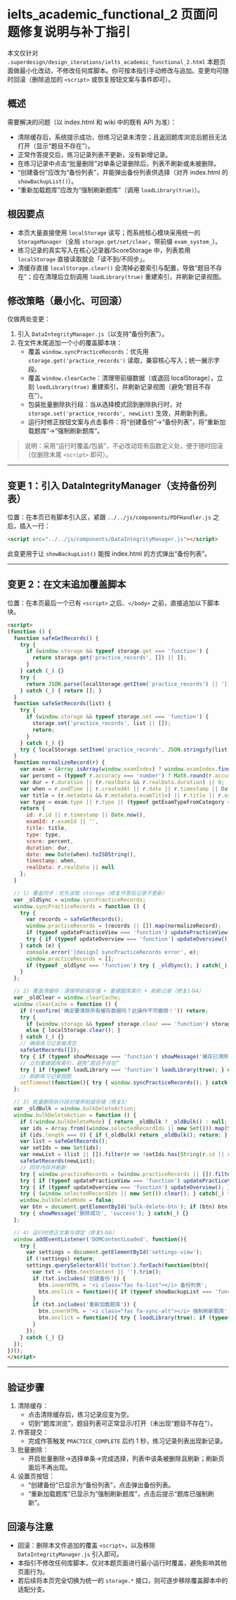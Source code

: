 # ielts_academic_functional_2 页面问题修复说明与补丁指引

本文仅针对 `.superdesign/design_iterations/ielts_academic_functional_2.html` 本题页面做最小化改动，不修改任何库脚本。你可按本指引手动修改与追加。变更均可随时回滚（删除追加的 `<script>` 或恢复按钮文案与事件即可）。

## 概述

需要解决的问题（以 index.html 和 wiki 中的既有 API 为准）：
- 清除缓存后，系统提示成功，但练习记录未清空；且返回题库浏览后题目无法打开（显示“题目不存在”）。
- 正常作答提交后，练习记录列表不更新，没有新增记录。
- 在练习记录中点击“批量删除”对单条记录删除后，列表不刷新或未被删除。
- “创建备份”应改为“备份列表”，并能弹出备份列表供选择（对齐 index.html 的 `showBackupList()`）。
- “重新加载题库”应改为“强制刷新题库”（调用 `loadLibrary(true)`）。

## 根因要点

- 本页大量直接使用 `localStorage` 读写；而系统核心模块采用统一的 `StorageManager`（全局 `storage.get/set/clear`，带前缀 `exam_system_`）。
- 练习记录的真实写入在核心记录器/ScoreStorage 中，列表若用 `localStorage` 直接读取就会「读不到/不同步」。
- 清缓存直接 `localStorage.clear()` 会清掉必要索引与配置，导致“题目不存在”；应在清理后立刻调用 `loadLibrary(true)` 重建索引，并刷新记录视图。

## 修改策略（最小化、可回滚）

仅做两处变更：
1) 引入 `DataIntegrityManager.js`（以支持“备份列表”）。
2) 在文件末尾追加一个小的覆盖脚本块：
   - 覆盖 `window.syncPracticeRecords`：优先用 `storage.get('practice_records')` 读取，兼容核心写入；统一展示字段。
   - 覆盖 `window.clearCache`：清理带前缀数据（或退回 localStorage），立刻 `loadLibrary(true)` 重建索引，并刷新记录视图（避免“题目不存在”）。
   - 包装批量删除执行段：当从选择模式回到删除执行时，对 `storage.set('practice_records', newList)` 生效，并刷新列表。
   - 运行时修正按钮文案与点击事件：将“创建备份”→“备份列表”，将“重新加载题库”→“强制刷新题库”。

> 说明：采用“运行时覆盖/包装”，不必改动现有函数定义处，便于随时回滚（仅删除末尾 `<script>` 即可）。

---

## 变更 1：引入 DataIntegrityManager（支持备份列表）

位置：在本页已有脚本引入区，紧跟 `../../js/components/PDFHandler.js` 之后，插入一行：

```html
<script src="../../js/components/DataIntegrityManager.js"></script>
```

此变更用于让 `showBackupList()` 能按 index.html 的方式弹出“备份列表”。

---

## 变更 2：在文末追加覆盖脚本

位置：在本页最后一个已有 `<script>` 之后、`</body>` 之前，直接追加以下脚本块。

```html
<script>
(function () {
  function safeGetRecords() {
    try {
      if (window.storage && typeof storage.get === 'function') {
        return storage.get('practice_records', []) || [];
      }
    } catch (_) {}
    try {
      return JSON.parse(localStorage.getItem('practice_records') || '[]');
    } catch (_) { return []; }
  }
  function safeSetRecords(list) {
    try {
      if (window.storage && typeof storage.set === 'function') {
        storage.set('practice_records', list || []);
        return;
      }
    } catch (_) {}
    try { localStorage.setItem('practice_records', JSON.stringify(list || [])); } catch(_) {}
  }
  function normalizeRecord(r) {
    var exam = (Array.isArray(window.examIndex) ? window.examIndex.find(e => String(e.id) === String(r.examId)) : null) || {};
    var percent = (typeof r.accuracy === 'number') ? Math.round(r.accuracy * 100) : (r.score || (r.realData && r.realData.percentage) || 0);
    var dur = r.duration || (r.realData && r.realData.duration) || 0;
    var when = r.endTime || r.createdAt || r.date || r.timestamp || Date.now();
    var title = (r.metadata && r.metadata.examTitle) || r.title || r.examName || exam.title || '未命名练习';
    var type = exam.type || r.type || (typeof getExamTypeFromCategory === 'function' ? getExamTypeFromCategory((r.metadata && r.metadata.category) || r.category) : 'reading');
    return {
      id: r.id || r.timestamp || Date.now(),
      examId: r.examId || '',
      title: title,
      type: type,
      score: percent,
      duration: dur,
      date: new Date(when).toISOString(),
      timestamp: when,
      realData: r.realData || null
    };
  }

  // 1) 覆盖同步：优先读取 storage（修复作答后记录不更新）
  var _oldSync = window.syncPracticeRecords;
  window.syncPracticeRecords = function () {
    try {
      var records = safeGetRecords();
      window.practiceRecords = (records || []).map(normalizeRecord);
      if (typeof updatePracticeView === 'function') updatePracticeView();
      try { if (typeof updateOverview === 'function') updateOverview(); } catch(_) {}
    } catch (e) {
      console.error('[design] syncPracticeRecords error', e);
      window.practiceRecords = [];
      if (typeof _oldSync === 'function') try { _oldSync(); } catch(_) {}
    }
  };

  // 2) 覆盖清缓存：清理带前缀存储 + 重建题库索引 + 刷新记录（修复1与4）
  var _oldClear = window.clearCache;
  window.clearCache = function () {
    if (!confirm('确定要清除所有缓存数据吗？此操作不可撤销！')) return;
    try {
      if (window.storage && typeof storage.clear === 'function') storage.clear();
      else { localStorage.clear(); }
    } catch (_) {}
    // 确保练习记录被清空
    safeSetRecords([]);
    try { if (typeof showMessage === 'function') showMessage('缓存已清除', 'success'); } catch(_) {}
    // 立刻重建题库索引，避免“题目不存在”
    try { if (typeof loadLibrary === 'function') loadLibrary(true); } catch(_) {}
    // 刷新练习记录视图
    setTimeout(function(){ try { window.syncPracticeRecords(); } catch(_) {} }, 200);
  };

  // 3) 批量删除执行段对接带前缀存储（修复3）
  var _oldBulk = window.bulkDeleteAction;
  window.bulkDeleteAction = function () {
    if (!window.bulkDeleteMode) { return _oldBulk ? _oldBulk() : null; }
    var ids = Array.from((window.selectedRecordIds || new Set())).map(String);
    if (ids.length === 0) { if (_oldBulk) return _oldBulk(); return; }
    var list = safeGetRecords();
    var setIds = new Set(ids);
    var newList = (list || []).filter(r => !setIds.has(String(r.id || r.timestamp)));
    safeSetRecords(newList);
    // 同步内存并刷新
    try { window.practiceRecords = (window.practiceRecords || []).filter(r => !setIds.has(String(r.id || r.timestamp))); } catch(_) {}
    try { if (typeof updatePracticeView === 'function') updatePracticeView(); } catch(_) {}
    try { if (typeof updateOverview === 'function') updateOverview(); } catch(_) {}
    try { (window.selectedRecordIds || new Set()).clear(); } catch(_) {}
    window.bulkDeleteMode = false;
    var btn = document.getElementById('bulk-delete-btn'); if (btn) btn.innerHTML = '<i class="fas fa-trash"></i> 批量删除';
    try { showMessage('删除成功', 'success'); } catch(_) {}
  };

  // 4) 运行时修正文案与绑定（修复5与6）
  window.addEventListener('DOMContentLoaded', function(){
    try {
      var settings = document.getElementById('settings-view');
      if (!settings) return;
      settings.querySelectorAll('button').forEach(function(btn){
        var txt = (btn.textContent || '').trim();
        if (txt.includes('创建备份')) {
          btn.innerHTML = '<i class="fas fa-list"></i> 备份列表';
          btn.onclick = function(){ if (typeof showBackupList === 'function') showBackupList(); else if (typeof createBackup === 'function') createBackup(); };
        }
        if (txt.includes('重新加载题库')) {
          btn.innerHTML = '<i class="fas fa-sync-alt"></i> 强制刷新题库';
          btn.onclick = function(){ try { loadLibrary(true); if (typeof showMessage==='function') showMessage('题库已强制刷新','success'); } catch(_) {} };
        }
      });
    } catch (_) {}
  });
})();
</script>
```

---

## 验证步骤

1) 清除缓存：
   - 点击清除缓存后，练习记录应变为空。
   - 切到“题库浏览”，题目列表可正常显示/打开（未出现“题目不存在”）。
2) 作答提交：
   - 完成作答触发 `PRACTICE_COMPLETE` 后约 1 秒，练习记录列表出现新记录。
3) 批量删除：
   - 开启批量删除→选择单条→完成选择，列表中该条被删除且刷新；刷新页面后不再出现。
4) 设置页按钮：
   - “创建备份”已显示为“备份列表”，点击弹出备份列表。
   - “重新加载题库”已显示为“强制刷新题库”，点击后提示“题库已强制刷新”。

## 回滚与注意

- 回滚：删除本文件追加的覆盖 `<script>`，以及移除 `DataIntegrityManager.js` 引入即可。
- 本指引不修改任何库脚本，仅对本题页面进行最小运行时覆盖，避免影响其他页面行为。
- 若后续将本页完全切换为统一的 `storage.*` 接口，则可逐步移除覆盖脚本中的适配分支。

